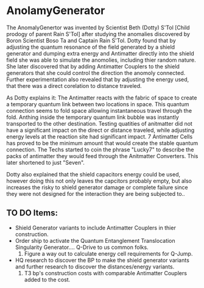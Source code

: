 # AnolamyGenerator
The AnomalyGenertor was invented by Scientist Beth (Dotty) S'Tol [Child prodogy of parent Rain S'Tol] after studying the anomalies discovered by Boron Scientist Boso Ta and Captain Rain S'Tol. 
Dotty found that by adjusting the quantum resonance of the field generated by a shield generator and dumping extra energy and Antimatter directly into the shield field she was able to simulate the anomolies, including thier random nature.
She later discovered that by adding Antimatter Couplers to the shield generators that she could control the direction the anomoly connected.  
Further experimentation also revealed that by adjusting the energy used, that there was a direct corelation to distance traveled.

As Dotty explains it:  The Antimatter reacts with the fabric of space to create a temporary quantum link between two locations in space.  This quantum connection seems to fold space allowing instantaneous travel through the fold.
Anthing inside the temporary quantum link bubble was instantly transported to the other destination.
Testing quatities of anitmatter did not have a significant impact on the direct or distance traveled, while adjusting energy levels at the reaction site had significant impact.
7 Antimatter Cells has proved to be the minimum amount that would create the stable quantum connection.  The Techs started to coin the phrase "Lucky7" to describe the packs of antimatter they would feed through the Anitmatter Converters.  This later shortened to just "Seven".

Dotty also explained that the shield capacitors energy could be used, however doing this not only leaves the capcitors probably empty, but also increases the risky to shield generator damage or complete failure since they were not designed for the interaction they are being subjected to..

## TO DO Items:
- Shield Generator variants to include Antimatter Couplers in thier construction.
- Order ship to activate the Quantum Entanglement Translocation Singularity Generator.... Q-Drive to us common folks.
  1. Figure a way out to calculate energy cell requirements for Q-Jump.
- HQ research to discover the BP to make the shield generator variants and further research to discover the distances/energy variants.
  1. T3 bp's construction costs with comparable Antimatter Couplers added to the cost.
